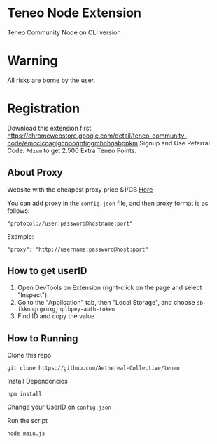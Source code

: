 # Teneo Node Extension
Teneo Community Node on CLI version

# Warning
All risks are borne by the user.

# Registration
Download this extension first https://chromewebstore.google.com/detail/teneo-community-node/emcclcoaglgcpoognfiggmhnhgabppkm
Signup and Use Referral Code: `Pdzvm` to get 2.500 Extra Teneo Points.

## About Proxy

Website with the cheapest proxy price $1/GB [Here](https://dataimpulse.com/?aff=65610)

You can add proxy in the `config.json` file, and then proxy format is as follows:
```
"protocol://user:password@hostname:port"
```
Example:
```
"proxy": "http://username:password@host:port"
```
## How to get userID
1. Open DevTools on Extension (right-click on the page and select "Inspect").
2. Go to the "Application" tab, then "Local Storage", and choose `sb-ikknngrgxuxgjhplbpey-auth-token`
3. Find ID and copy the value

## How to Running
Clone this repo
```
git clone https://github.com/Aethereal-Collective/teneo
```
Install Dependencies
```
npm install
```
Change your UserID on `config.json`

Run the script
```
node main.js
```
